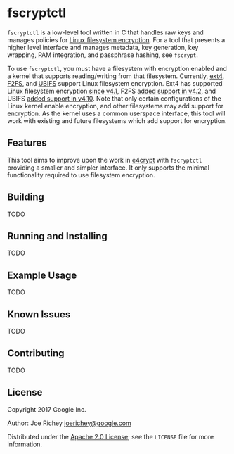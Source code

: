 # fscryptctl

<!-- TODO: Insert link to fscrypt when it is released -->
`fscryptctl` is a low-level tool written in C that handles raw keys and manages
policies for [Linux filesystem encryption](https://lwn.net/Articles/639427). For
a tool that presents a higher level interface and manages metadata, key
generation, key wrapping, PAM integration, and passphrase hashing, see
`fscrypt`.

To use `fscryptctl`, you must have a filesystem with encryption enabled and a
kernel that supports reading/writing from that filesystem. Currently,
[ext4](https://en.wikipedia.org/wiki/Ext4),
[F2FS](https://en.wikipedia.org/wiki/F2FS), and
[UBIFS](https://en.wikipedia.org/wiki/UBIFS) support Linux filesystem
encryption. Ext4 has supported Linux filesystem encryption
[since v4.1](https://lwn.net/Articles/639427), F2FS
[added support in v4.2](https://lwn.net/Articles/649652), and UBIFS
[added support in v4.10](https://lwn.net/Articles/707900). Note that only
certain configurations of the Linux kernel enable encryption, and other
filesystems may add support for encryption. As the kernel uses a common
userspace interface, this tool will work with existing and future filesystems
which add support for encryption.

## Features

This tool aims to improve upon the work in
[e4crypt](http://man7.org/linux/man-pages/man8/e4crypt.8.html) with `fscryptctl`
providing a smaller and simpler interface. It only supports the minimal
functionality required to use filesystem encryption.

## Building

TODO

## Running and Installing

TODO

## Example Usage

TODO

## Known Issues

TODO

## Contributing

TODO

## License

Copyright 2017 Google Inc.

Author: Joe Richey <joerichey@google.com>

Distributed under the
[Apache 2.0 License](https://www.apache.org/licenses/LICENSE-2.0); see the
`LICENSE` file for more information.
